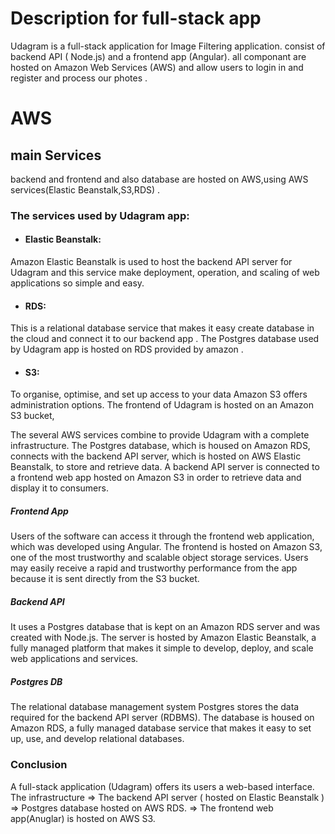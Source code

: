 
# Description for full-stack app
Udagram is a full-stack application for Image Filtering application. consist of backend API ( Node.js) and a frontend  app (Angular). all componant are hosted  on Amazon Web Services (AWS) and allow users to login in and register and process our photes .
# AWS
##  main Services 
backend and frontend and also database  are hosted on AWS,using AWS services(Elastic Beanstalk,S3,RDS) .
 ### The  services used by Udagram app:

-  #### Elastic Beanstalk:
Amazon Elastic Beanstalk is used to host the backend API server for Udagram and this service make deployment, operation, and scaling of web applications so simple and easy.
    
    

-  #### RDS:
 This is a  relational database service that makes it easy create database in the cloud and connect it to our backend app . The Postgres database used by Udagram app  is hosted on  RDS provided by amazon .
    
-  #### S3:
To organise, optimise, and set up access to your data  Amazon S3 offers administration options.
  The frontend of Udagram is hosted on an Amazon S3 bucket,
    

The several AWS services combine to provide Udagram with a complete infrastructure. The Postgres database, which is housed on Amazon RDS, connects with the backend API server, which is hosted on AWS Elastic Beanstalk, to store and retrieve data. A backend API server is connected to a frontend web app hosted on Amazon S3 in order to retrieve data and display it to consumers.

##### Frontend  App
Users of the software can access it through the frontend web application, which was developed using Angular. The frontend is hosted on Amazon S3, one of the most trustworthy and scalable object storage services. Users may easily receive a rapid and trustworthy performance from the app because it is sent directly from the S3 bucket.
##### Backend API 

It uses a Postgres database that is kept on an Amazon RDS server and was created with Node.js. The server is hosted by Amazon Elastic Beanstalk, a fully managed platform that makes it simple to develop, deploy, and scale web applications and services.

##### Postgres DB


The relational database management system Postgres stores the data required for the backend API server (RDBMS). The database is housed on Amazon RDS, a fully managed database service that makes it easy to set up, use, and develop relational databases.



### Conclusion

 A full-stack application  (Udagram) offers its users a web-based interface.
  The infrastructure 
 => The backend API server ( hosted on Elastic Beanstalk )
 => Postgres database hosted on AWS RDS. 
 => The frontend web app(Anuglar) is hosted on AWS S3.